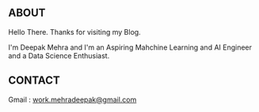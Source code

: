 ## ABOUT
Hello There.
Thanks for visiting my Blog.

I'm Deepak Mehra and I'm an Aspiring Mahchine Learning and AI Engineer and a Data Science Enthusiast.


## CONTACT

Gmail : work.mehradeepak@gmail.com
